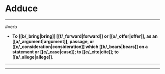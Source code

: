 # Adduce
---
#verb
- **To [[b/_bring|bring]] [[f/_forward|forward]] or [[o/_offer|offer]], as an [[a/_argument|argument]], passage, or [[c/_consideration|consideration]] which [[b/_bears|bears]] on a statement or [[c/_case|case]]; to [[c/_cite|cite]]; to [[a/_allege|allege]].**
---
---
